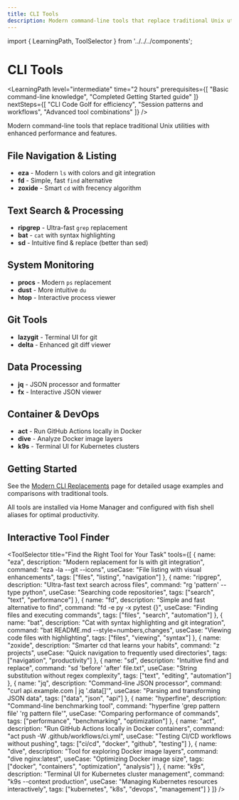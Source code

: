```yaml
---
title: CLI Tools
description: Modern command-line tools that replace traditional Unix utilities
---
```


import { LearningPath, ToolSelector } from '../../../components';

# CLI Tools

<LearningPath
  level="intermediate"
  time="2 hours"
  prerequisites={[
    "Basic command-line knowledge",
    "Completed Getting Started guide"
  ]}
  nextSteps={[
    "CLI Code Golf for efficiency",
    "Session patterns and workflows",
    "Advanced tool combinations"
  ]}
/>

Modern command-line tools that replace traditional Unix utilities with enhanced performance and features.

## File Navigation & Listing

- **eza** - Modern `ls` with colors and git integration
- **fd** - Simple, fast `find` alternative
- **zoxide** - Smart `cd` with frecency algorithm

## Text Search & Processing

- **ripgrep** - Ultra-fast `grep` replacement
- **bat** - `cat` with syntax highlighting
- **sd** - Intuitive find & replace (better than sed)

## System Monitoring

- **procs** - Modern `ps` replacement
- **dust** - More intuitive `du`
- **htop** - Interactive process viewer

## Git Tools

- **lazygit** - Terminal UI for git
- **delta** - Enhanced git diff viewer

## Data Processing

- **jq** - JSON processor and formatter
- **fx** - Interactive JSON viewer

## Container & DevOps

- **act** - Run GitHub Actions locally in Docker
- **dive** - Analyze Docker image layers
- **k9s** - Terminal UI for Kubernetes clusters

## Getting Started

See the [Modern CLI Replacements](./modern-replacements/) page for detailed usage examples and comparisons with
traditional tools.

All tools are installed via Home Manager and configured with fish shell aliases for optimal productivity.

## Interactive Tool Finder

<ToolSelector
  title="Find the Right Tool for Your Task"
  tools={[
    {
      name: "eza",
      description: "Modern replacement for ls with git integration",
      command: "eza -la --git --icons",
      useCase: "File listing with visual enhancements",
      tags: ["files", "listing", "navigation"]
    },
    {
      name: "ripgrep",
      description: "Ultra-fast text search across files",
      command: "rg 'pattern' --type python",
      useCase: "Searching code repositories",
      tags: ["search", "text", "performance"]
    },
    {
      name: "fd",
      description: "Simple and fast alternative to find",
      command: "fd -e py -x pytest {}",
      useCase: "Finding files and executing commands",
      tags: ["files", "search", "automation"]
    },
    {
      name: "bat",
      description: "Cat with syntax highlighting and git integration",
      command: "bat README.md --style=numbers,changes",
      useCase: "Viewing code files with highlighting",
      tags: ["files", "viewing", "syntax"]
    },
    {
      name: "zoxide",
      description: "Smarter cd that learns your habits",
      command: "z projects",
      useCase: "Quick navigation to frequently used directories",
      tags: ["navigation", "productivity"]
    },
    {
      name: "sd",
      description: "Intuitive find and replace",
      command: "sd 'before' 'after' file.txt",
      useCase: "String substitution without regex complexity",
      tags: ["text", "editing", "automation"]
    },
    {
      name: "jq",
      description: "Command-line JSON processor",
      command: "curl api.example.com | jq '.data[]'",
      useCase: "Parsing and transforming JSON data",
      tags: ["data", "json", "api"]
    },
    {
      name: "hyperfine",
      description: "Command-line benchmarking tool",
      command: "hyperfine 'grep pattern file' 'rg pattern file'",
      useCase: "Comparing performance of commands",
      tags: ["performance", "benchmarking", "optimization"]
    },
    {
      name: "act",
      description: "Run GitHub Actions locally in Docker containers",
      command: "act push -W .github/workflows/ci.yml",
      useCase: "Testing CI/CD workflows without pushing",
      tags: ["ci/cd", "docker", "github", "testing"]
    },
    {
      name: "dive",
      description: "Tool for exploring Docker image layers",
      command: "dive nginx:latest",
      useCase: "Optimizing Docker image size",
      tags: ["docker", "containers", "optimization", "analysis"]
    },
    {
      name: "k9s",
      description: "Terminal UI for Kubernetes cluster management",
      command: "k9s --context production",
      useCase: "Managing Kubernetes resources interactively",
      tags: ["kubernetes", "k8s", "devops", "management"]
    }
  ]}
/>
